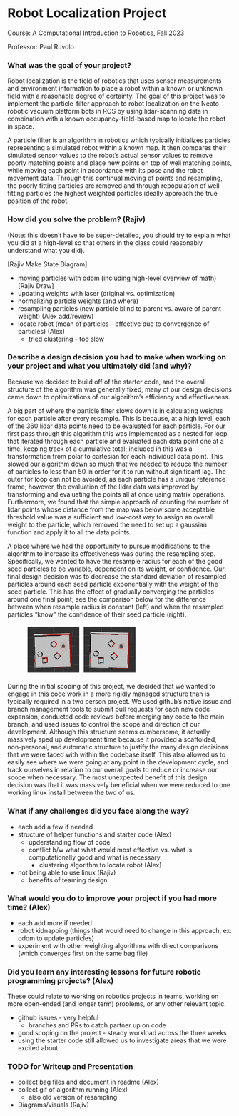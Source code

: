 # Robot Localization Project

Course: A Computational Introduction to Robotics, Fall 2023

Professor: Paul Ruvolo

### What was the goal of your project?

Robot localization is the field of robotics that uses sensor measurements and environment information to place a robot within a known or unknown field with a reasonable degree of certainty. The goal of this project was to implement the particle-filter approach to robot localization on the Neato robotic vacuum platform bots in ROS by using lidar-scanning data in combination with a known occupancy-field-based map to locate the robot in space.

A particle filter is an algorithm in robotics which typically initializes particles representing a simulated robot within a known map. It then compares their simulated sensor values to the robot’s actual sensor values to remove poorly matching points and place new points on top of well matching points, while moving each point in accordance with its pose and the robot movement data. Through this continual moving of points and resampling, the poorly fitting particles are removed and through repopulation of well fitting particles the highest weighted particles ideally approach the true position of the robot.

### How did you solve the problem? (Rajiv)

(Note: this doesn’t have to be super-detailed, you should try to explain what you did at a high-level so that others in the class could reasonably understand what you did).

[Rajiv Make State Diagram]

- moving particles with odom (including high-level overview of math) [Rajiv Draw]
- updating weights with laser (original vs. optimization)
- normalizing particle weights (and where)
- resampling particles (new particle blind to parent vs. aware of parent weight) (Alex add/review)
- locate robot (mean of particles - effective due to convergence of particles) (Alex)
  - tried clustering - too slow

### Describe a design decision you had to make when working on your project and what you ultimately did (and why)?

Because we decided to build off of the starter code, and the overall structure of the algorithm was generally fixed, many of our design decisions came down to optimizations of our algorithm’s efficiency and effectiveness.

A big part of where the particle filter slows down is in calculating weights for each particle after every resample. This is because, at a high level, each of the 360 lidar data points need to be evaluated for each particle. For our first pass through this algorithm this was implemented as a nested for loop that iterated through each particle and evaluated each data point one at a time, keeping track of a cumulative total; included in this was a transformation from polar to cartesian for each individual data point. This slowed our algorithm down so much that we needed to reduce the number of particles to less than 50 in order for it to run without significant lag. The outer for loop can not be avoided, as each particle has a unique reference frame; however, the evaluation of the lidar data was improved by transforming and evaluating the points all at once using matrix operations. Furthermore, we found that the simple approach of counting the number of lidar points whose distance from the map was below some acceptable threshold value was a sufficient and low-cost way to assign an overall weight to the particle, which removed the need to set up a gaussian function and apply it to all the data points.

A place where we had the opportunity to pursue modifications to the algorithm to increase its effectiveness was during the resampling step. Specifically, we wanted to have the resample radius for each of the good seed particles to be variable, dependent on its weight, or confidence. Our final design decision was to decrease the standard deviation of resampled particles around each seed particle exponentially with the weight of the seed particle. This has the effect of gradually converging the particles around one final point; see the comparison below for the difference between when resample radius is constant (left) and when the resampled particles “know” the confidence of their seed particle (right).

<figure
  style=
    "display: flex;
    width:50%;"
>
  <div
    style=
      "flex: 50%;
      padding: 5px;"
  >
    <img 
      src="./gifs/original_particles.gif"
      alt="Resampling with constant radius"
    >
  </div>
  <div
    style=
      "flex: 50%;
      padding: 5px;"
  >
    <img 
      src="./gifs/converged_particles.gif"
      alt="Resampling with adaptive radius"
    >
  </div>
</figure>

During the initial scoping of this project, we decided that we wanted to engage in this code work in a more rigidly managed structure than is typically required in a two person project. We used github’s native issue and branch management tools to submit pull requests for each new code expansion, conducted code reviews before merging any code to the main branch, and used issues to control the scope and direction of our development. Although this structure seems cumbersome, it actually massively sped up development time because it provided a scaffolded, non-personal, and automatic structure to justify the many design decisions that we were faced with within the codebase itself. This also allowed us to easily see where we were going at any point in the development cycle, and track ourselves in relation to our overall goals to reduce or increase our scope when necessary. The most unexpected benefit of this design decision was that it was massively beneficial when we were reduced to one working linux install between the two of us.

### What if any challenges did you face along the way?

- each add a few if needed
- structure of helper functions and starter code (Alex)
  - upderstanding flow of code
  - conflict b/w what what would most effective vs. what is computationally good and what is necessary
    - clustering algorithm to locate robot (Alex)
- not being able to use linux (Rajiv)
  - benefits of teaming design

### What would you do to improve your project if you had more time? (Alex)

- each add more if needed
- robot kidnapping (things that would need to change in this approach, ex: odom to update particles)
- experiment with other weighting algorithms with direct comparisons (which converges first on the same bag file)

### Did you learn any interesting lessons for future robotic programming projects? (Alex)

These could relate to working on robotics projects in teams, working on more open-ended (and longer term) problems, or any other relevant topic.

- github issues - very helpful
  - branches and PRs to catch partner up on code
- good scoping on the project - steady workload across the three weeks
- using the starter code still allowed us to investigate areas that we were excited about

### TODO for Writeup and Presentation

- collect bag files and document in readme (Alex)
- collect gif of algorithm running (Alex)
  - also old version of resampling
- Diagrams/visuals (Rajiv)
